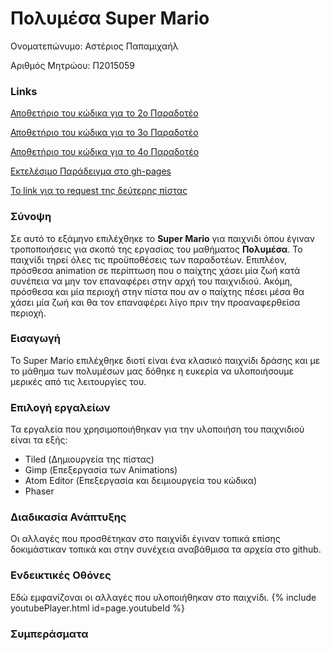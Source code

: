 # Πολυμέσα Super Mario

Ονοματεπώνυμο: Αστέριος Παπαμιχαήλ

Αριθμός Μητρώου: Π2015059
### Links
[Αποθετήριο του κώδικα για το 2ο Παραδοτέο](https://github.com/AsteriosP/Super-Mario/tree/Paradoteo-2o)

[Αποθετήριο του κώδικα για το 3ο Παραδοτέο](https://github.com/AsteriosP/Super-Mario/tree/Papadoteo-3o)

[Αποθετήριο του κώδικα για το 4ο Παραδοτέο](https://github.com/AsteriosP/Super-Mario/tree/Papadoteo-4o)

[Εκτελέσιμο Παράδειγμα στο gh-pages](https://asteriosp.github.io/Super-Mario/)

[Το link για το request της δεύτερης πίστας](https://github.com/ioniodi/Super-Mario/pull/72)


### Σύνοψη
Σε αυτό το εξάμηνο επιλέχθηκε το **Super Mario** για παιχνιδι όπου έγιναν τροποποιήσεις για σκοπό της εργασίας του μαθήματος
**Πολυμέσα**. Το παιχνίδι τηρεί όλες τις προϋποθέσεις των παραδοτέων. Επιπλέον, πρόσθεσα animation σε περίπτωση που ο παίχτης χάσει μία ζωή κατά συνέπεια να μην τον επαναφέρει στην αρχή του παιχνιδιού. Ακόμη, πρόσθεσα και μία περιοχή στην πίστα που αν ο παίχτης πέσει μέσα θα χάσει μία ζωή και θα τον επαναφέρει λίγο πριν την προαναφερθείσα περιοχή. 

### Εισαγωγή
Το Super Mario επιλέχθηκε διοτί είναι ένα κλασικό παιχνίδι δράσης και με το μάθημα των πολυμέσων μας δόθηκε η ευκερία να υλοποιήσουμε μερικές από τις λειτουργίες του.

### Επιλογή εργαλείων
Τα εργαλεία που χρησιμοποιήθηκαν για την υλοποιήση του παιχνιδιού είναι τα εξής: 
- Tiled (Δημιουργεία της πίστας)
- Gimp (Επεξεργασία των Animations)
- Atom Editor (Επεξεργασία και δειμιουργεία του κώδικα)
- Phaser



### Διαδικασία Ανάπτυξης
Οι αλλαγές που προσθέτηκαν στο παιχνίδι έγιναν τοπικά επίσης δοκιμάστικαν τοπικά και στην συνέχεια αναβάθμισα τα αρχεία στο github.


### Ενδεικτικές Οθόνες
Εδώ εμφανίζοναι οι αλλαγές που υλοποιήθηκαν στο παιχνίδι.
{% include youtubePlayer.html id=page.youtubeId %}


### Συμπεράσματα






